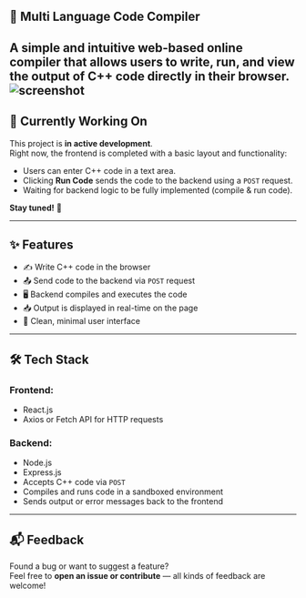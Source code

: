 ## 🧠 Multi Language Code Compiler

A simple and intuitive web-based **online compiler** that allows users to write, run, and view the output of **C++ code** directly in their browser.
![screenshot](https://github.com/MayankGEHU/MultiLang-Compiler/raw/main/src/assets/screenshot.png)
---

## 🚧 Currently Working On

This project is **in active development**.  
Right now, the frontend is completed with a basic layout and functionality:

- Users can enter C++ code in a text area.
- Clicking **Run Code** sends the code to the backend using a `POST` request.
- Waiting for backend logic to be fully implemented (compile & run code).

**Stay tuned!** 🔧

---

## ✨ Features

- ✍️ Write C++ code in the browser  
- 📤 Send code to the backend via `POST` request  
- 🖥️ Backend compiles and executes the code  
- 📥 Output is displayed in real-time on the page  
- 🧼 Clean, minimal user interface  

---

## 🛠️ Tech Stack

### Frontend:
- React.js  
- Axios or Fetch API for HTTP requests  

### Backend:
- Node.js  
- Express.js  
- Accepts C++ code via `POST`  
- Compiles and runs code in a sandboxed environment  
- Sends output or error messages back to the frontend  

---

## 📬 Feedback

Found a bug or want to suggest a feature?  
Feel free to **open an issue or contribute** — all kinds of feedback are welcome!
